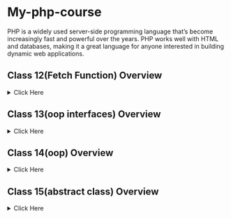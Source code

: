 # My-php-course
PHP is a widely used server-side programming language that’s become increasingly fast and powerful over the years. PHP works well with HTML and databases, making it a great language for anyone interested in building dynamic web applications.


## Class 12(Fetch Function) Overview
<details>
<summary>Click Here </summary>

### Fetch Function
- mysqli_fetch_assoc()
- mysqli_fetch_array()
- mysqli_fetch_row()
- mysqli_fetch_all()
- mysqli_fetch_field()


`javascript `
```php

       

```
1. item1
2. item2
    1. item2.1
3. item3
### text list

- [x] text1
- [x] text1
- [] text1
</details>

## Class 13(oop interfaces) Overview
<details>
<summary>Click Here </summary>

### Interfaces
- can't make object of interface 

`php `
```php
interface frist{
    function  cale($a,$b);

    
}
interface second{
    function sub($c,$d);//con't create object in funciton/ method
}
class child implements  frist,second{
    public function cale($a,$b){
        echo $a+$b;
    }

    public function sub($c,$d){
        echo $c-$d;
    }
   
  }

  $test = new child();
  $test->cale(10,30);
```
</details>

## Class 14(oop) Overview
<details>
<summary>Click Here </summary>

### oop
- class
- properties
- methods
- object
- constructor

`php `
```php

class caleculator{
    // properities 
    public $a;
    public $b;
    public $c;
    //methods decloration
    function sum(){
        $this->c =$this->a + $this->b;
        return $this->c; 
    }
    function sub(){
        $this->c =$this->a + $this->b;
        return $this->c; 
    }
    
}
//object create 
$text1 = new caleculator();
$text1->a=20;
$text1->b=10;
echo $text1->sum();

$text2 = new caleculator();
$text2->a=30;
$text2->b=30;
echo $text2->sum();
```
</details>

## Class 15(abstract class) Overview
<details>
<summary>Click Here </summary>

### Abstract Class
- abstract class con't create object


`php `
```php
class childClass extends parentClass{
    public function cale($a,$b){
        $c = $a+$b;
        echo $c;
    }
}
$test = new childClass();
$test->cale(10,10);

```
</details>

